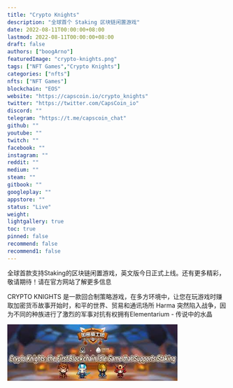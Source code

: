 ```yaml
---
title: "Crypto Knights"
description: "全球首个 Staking 区块链闲置游戏"
date: 2022-08-11T00:00:00+08:00
lastmod: 2022-08-11T00:00:00+08:00
draft: false
authors: ["boogArno"]
featuredImage: "crypto-knights.png"
tags: ["NFT Games","Crypto Knights"]
categories: ["nfts"]
nfts: ["NFT Games"]
blockchain: "EOS"
website: "https://capscoin.io/crypto_knights"
twitter: "https://twitter.com/CapsCoin_io"
discord: ""
telegram: "https://t.me/capscoin_chat"
github: ""
youtube: ""
twitch: ""
facebook: ""
instagram: ""
reddit: ""
medium: ""
steam: ""
gitbook: ""
googleplay: ""
appstore: ""
status: "Live"
weight: 
lightgallery: true
toc: true
pinned: false
recommend: false
recommend1: false
---
```

全球首款支持Staking的区块链闲置游戏，英文版今日正式上线。还有更多精彩，敬请期待！请在官方网站了解更多信息

CRYPTO KNIGHTS 是一款回合制策略游戏，在多方环境中，让您在玩游戏时赚取加密货币故事开始时，和平的世界、贸易和通讯场所 Harma 突然陷入战争，因为不同的种族进行了激烈的军事对抗有权拥有Elementarium - 传说中的水晶

![download](download.jpg)
